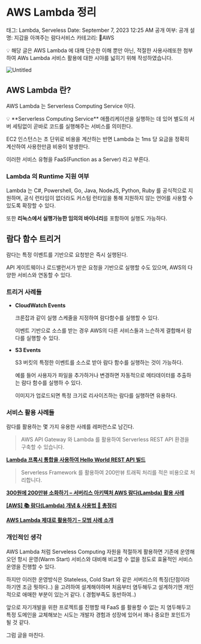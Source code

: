 # AWS Lambda 정리

태그: Lambda, Serveless
Date: September 7, 2023 12:25 AM
공개 여부: 공개
설명: 지갑을 아껴주는 람다서비스
카테고리: AWS

<aside>
💡 해당 글은 AWS Lambda 에 대해 단순한 이해 뿐만 아닌, 적절한 사용사례또한 첨부하여 AWs Lambda 서비스 활용에 대한 시야를 넓히기 위해 작성하였습니다.

</aside>

![Untitled](Untitled%2031.png)

## AWS Lambda 란?

AWS Lambda 는 Serverless Computing Service 이다.

<aside>
💡 **Serverless Computing Service**
애플리케이션을 실행하는 데 있어 별도의 서버 세팅없이 곧바로 코드를 실행해주는 서비스를 의미한다.

</aside>

EC2 인스턴스는 초 단위로 비용을 계산하는 반면 Lambda 는 1ms 당 요금을 정확히 계산하여 사용한만큼 비용이 발생한다.

이러한 서비스 유형을 FaaS(Function as a  Server) 라고 부른다.

### Lambda 의 Runtime 지원 여부

Lambda 는 C#, Powershell, Go, Java, NodeJS, Python, Ruby 를 공식적으로 지원하며, 공식 런타임이 없더라도 커스텀 런타임을 통해 지원하지 않는 언어를 사용할  수 있도록 확장할 수 있다.

또한 **리눅스에서 실행가능한 임의의 바이너리**를 포함하여 실행도 가능하다.

## 람다 함수 트리거

람다는 특정 이벤트를 기반으로 요청받은 즉시 실행된다.

API 게이트웨이나 로드밸런서가 받은 요청을 기반으로 실행할 수도 있으며, AWS의 다양한 서비스와 연동할 수 있다.

### 트리거 사례들

- **CloudWatch Events**
    
    크론잡과 같이 실행 스케줄을 지정하여 람다함수를 실행할 수 있다.
    
    이벤트 기반으로 소스를 받는 경우 AWS의 다른 서비스들과 느슨하게 결합해서 람다를 실행할 수 있다.
    
- **S3 Events**
    
    S3 버킷의 특정한 이벤트를 소스로 받아 람다 함수를 실행하는 것이 가능하다.
    
    예를 들어 사용자가 파일을 추가하거나 변경하면 자동적으로 메타데이터를 추출하는 람다 함수를 실행하 수 있다.
    
    이미지가 업로드되면 특정 크기로 리사이즈하는 람다를 실행하면 유용하다.
    

### 서비스 활용 사례들

람다를 활용하는 몇 가지 유용한 사례를 레퍼런스로 남긴다.

> AWS API Gateway 와 Lambda 를 활용하여 Serverless REST API 환경을 구축할 수 있습니다.
> 

**[Lambda 프록시 통합을 사용하여 Hello World REST API 빌드](https://docs.aws.amazon.com/ko_kr/apigateway/latest/developerguide/api-gateway-create-api-as-simple-proxy-for-lambda.html)**

> Serverless Framework 를 활용하여 200만뷰 트래픽 처리를 적은 비용으로 처리합니다.
> 

****[300원에 200만뷰 소화하기 – 서버리스 아키텍처 AWS 람다(Lambda) 활용 사례](https://blog.rocketpunch.com/2017/07/02/2-million-pv-with-300-krw/)****

****[[AWS] 📚 람다(Lambda) 개념 & 사용법 💯 총정리](https://inpa.tistory.com/entry/AWS-%F0%9F%93%9A-%EB%9E%8C%EB%8B%A4Lambda-%EA%B0%9C%EB%85%90-%EC%9B%90%EB%A6%AC#operation_automation_%EC%8B%9C%EC%8A%A4%ED%85%9C_%EC%9A%B4%EC%98%81_%EC%9E%90%EB%8F%99%ED%99%94)****

**[AWS Lambda 제대로 활용하기 – 모범 사례 소개](https://www.megazone.com/techblog_190809_-architecture-best-practices-for-developing-on-aws-lambda/)**

### 개인적인 생각

AWS Lambda 처럼 Serveless Computing 자원을 적절하게 활용하면 기존에 운영해오던 항시 운영(Warm Start) 서비스와 대비해 비교할 수 없을 정도로 효율적인 서비스 운영을 진행할 수 있다.

하지만 이러한 운영방식은 Stateless, Cold Start 와 같은 서버리스의 특징(단점이라 하기엔 조금 뭣하다..) 을 고려하여 설계해야하며 처음부터 염두해두고 설계하기엔 개인적으로 애매한 부분이 있는거 같다. ( 경험부족도 동반하여..)

앞으로 자기개발을 위한 프로젝트를 진행할 때 FaaS 를 활용할 수 없는 지 염두해두고 특정 도메인을 교체해보는 시도는 개발자 경험과 성장에 있어서 꽤나 중요한 포인트가 될 것 같다.

그럼 글을 마친다.